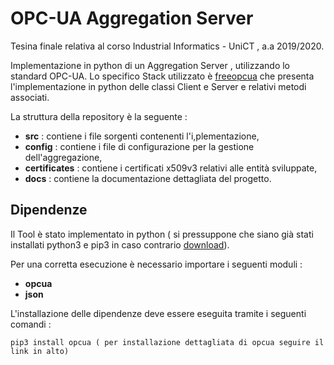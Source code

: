 # OPC-UA Aggregation Server

Tesina finale relativa al corso Industrial Informatics - UniCT , a.a 2019/2020.

Implementazione in python di un Aggregation Server , utilizzando lo standard OPC-UA. Lo specifico Stack utilizzato è [freeopcua](https://github.com/FreeOpcUa/python-opcua) che presenta l'implementazione in python delle classi Client e Server e relativi metodi associati.

La struttura della repository è la seguente :
- **src** : contiene i file sorgenti contenenti l'i,plementazione, 
- **config** : contiene i file di configurazione per la gestione dell'aggregazione,
- **certificates** : contiene i certificati x509v3 relativi alle entità sviluppate,
- **docs** : contiene la documentazione dettagliata del progetto.

## Dipendenze
Il Tool è stato implementato in python ( si pressuppone che siano già stati installati python3 e pip3 in caso contrario [download](https://www.python.org/downloads/)).

Per una corretta esecuzione è necessario importare i seguenti moduli :
- **opcua**
- **json**
  
L'installazione delle dipendenze deve essere eseguita tramite i seguenti comandi :

```[shell]
pip3 install opcua ( per installazione dettagliata di opcua seguire il link in alto)

```
